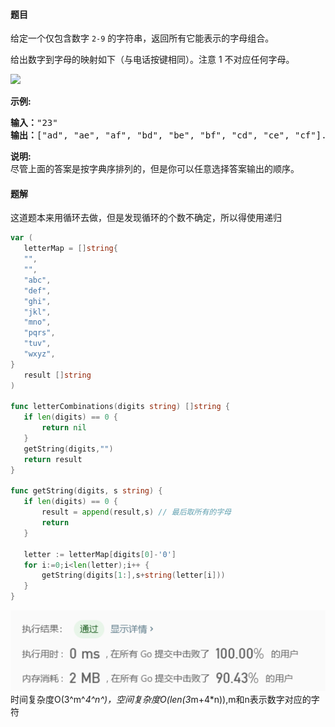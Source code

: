 #### 题目
<p>给定一个仅包含数字&nbsp;<code>2-9</code>&nbsp;的字符串，返回所有它能表示的字母组合。</p>

<p>给出数字到字母的映射如下（与电话按键相同）。注意 1 不对应任何字母。</p>

<p><img src="https://assets.leetcode-cn.com/aliyun-lc-upload/original_images/17_telephone_keypad.png" style="width: 200px;"></p>

<p><strong>示例:</strong></p>

<pre><strong>输入：</strong>&quot;23&quot;
<strong>输出：</strong>[&quot;ad&quot;, &quot;ae&quot;, &quot;af&quot;, &quot;bd&quot;, &quot;be&quot;, &quot;bf&quot;, &quot;cd&quot;, &quot;ce&quot;, &quot;cf&quot;].
</pre>

<p><strong>说明:</strong><br>
尽管上面的答案是按字典序排列的，但是你可以任意选择答案输出的顺序。</p>


 #### 题解
 这道题本来用循环去做，但是发现循环的个数不确定，所以得使用递归
 ```go
 var (
 	letterMap = []string{
 	"",
 	"",
 	"abc",
 	"def",
 	"ghi",
 	"jkl",
 	"mno",
 	"pqrs",
 	"tuv",
 	"wxyz",
 }
 	result []string
 )
 
 func letterCombinations(digits string) []string {
 	if len(digits) == 0 {
 		return nil
 	}
 	getString(digits,"")
 	return result
 }
 
 func getString(digits, s string) {
 	if len(digits) == 0 {
 		result = append(result,s) // 最后取所有的字母
 		return
 	}
 
 	letter := letterMap[digits[0]-'0']
 	for i:=0;i<len(letter);i++ {
 		getString(digits[1:],s+string(letter[i]))
 	}
 }
 ```
 ![](https://raw.githubusercontent.com/betterfor/cloudImage/master/images/2020-02-13/001702.png)
 时间复杂度O(3^m^*4^n^)，空间复杂度O(len(3*m+4*n)),m和n表示数字对应的字符